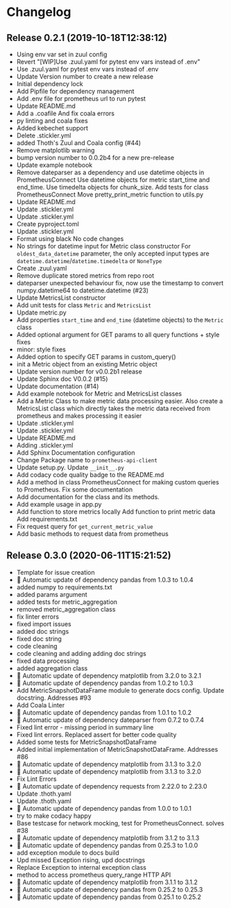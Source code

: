 # Changelog

## Release 0.2.1 (2019-10-18T12:38:12)

- Using env var set in zuul config
- Revert "[WIP]Use .zuul.yaml for pytest env vars instead of .env"
- Use .zuul.yaml for pytest env vars instead of .env
- Update Version number to create a new release
- Initial dependency lock
- Add Pipfile for dependency management
- Add .env file for prometheus url to run pytest
- Update README.md
- Add a .coafile And fix coala errors
- py linting and coala fixes
- Added kebechet support
- Delete .stickler.yml
- added Thoth's Zuul and Coala config (#44)
- Remove matplotlib warning
- bump version number to 0.0.2b4 for a new pre-release
- Update example notebook
- Remove dateparser as a dependency and use datetime objects in PrometheusConnect Use datetime objects for metric start_time and end_time. Use timedelta objects for chunk_size. Add tests for class PrometheusConnect Move pretty_print_metric function to utils.py
- Update README.md
- Update .stickler.yml
- Update .stickler.yml
- Create pyproject.toml
- Update .stickler.yml
- Format using black No code changes
- No strings for datetime input for Metric class constructor For `oldest_data_datetime` parameter, the only accepted input types are `datetime.datetime`/`datetime.timedelta` or `NoneType`
- Create .zuul.yaml
- Remove duplicate stored metrics from repo root
- dateparser unexpected behaviour fix, now use the timestamp to convert numpy.datetime64 to datetime.datetime (#23)
- Update MetricsList constructor
- Add unit tests for class `Metric` and `MetricsList`
- Update metric.py
- Add properties `start_time` and `end_time` (datetime objects) to the `Metric` class
- Added optional argument for GET params to all query functions + style fixes
- minor: style fixes
- Added option to specify GET params in custom_query()
- init a Metric object from an existing Metric object
- Update version number for v0.0.2b1 release
- Update Sphinx doc V0.0.2 (#15)
- Update documentation (#14)
- Add example notebook for Metric and MetricsList classes
- Add a Metric Class to make metric data processing easier. Also create a MetricsList class which directly takes the metric data received from prometheus and makes processing it easier
- Update .stickler.yml
- Update .stickler.yml
- Update README.md
- Adding .stickler.yml
- Add Sphinx Documentation configuration
- Change Package name to `prometheus-api-client`
- Update setup.py. Update `__init__.py`
- Add codacy code quality badge to the README.md
- Add a method in class PrometheusConnect for making custom queries to Prometheus. Fix some documentation
- Add documentation for the class and its methods.
- Add example usage in app.py
- Add function to store metrics locally Add function to print metric data Add requirements.txt
- Fix request query for `get_current_metric_value`
- Add basic methods to request data from prometheus

## Release 0.3.0 (2020-06-11T15:21:52)
* Template for issue creation
* :pushpin: Automatic update of dependency pandas from 1.0.3 to 1.0.4
* added numpy to requirements.txt
* added params argument
* added tests for metric_aggregation
* removed metric_aggregation class
* fix linter errors
* fixed import issues
* added doc strings
* fixed doc string
* code cleaning
* code cleaning and adding adding doc strings
* fixed data processing
* added aggregation class
* :pushpin: Automatic update of dependency matplotlib from 3.2.0 to 3.2.1
* :pushpin: Automatic update of dependency pandas from 1.0.2 to 1.0.3
* Add MetricSnapshotDataFrame module to generate docs config. Update docstring. Addresses #93
* Add Coala Linter
* :pushpin: Automatic update of dependency pandas from 1.0.1 to 1.0.2
* :pushpin: Automatic update of dependency dateparser from 0.7.2 to 0.7.4
* Fixed lint error - missing period in summary line
* Fixed lint errors. Replaced assert for better code quality
* Added some tests for MetricSnapshotDataFrame
* Added initial implementation of MetricSnapshotDataFrame. Addresses #86
* :pushpin: Automatic update of dependency matplotlib from 3.1.3 to 3.2.0
* :pushpin: Automatic update of dependency matplotlib from 3.1.3 to 3.2.0
* Fix Lint Errors
* :pushpin: Automatic update of dependency requests from 2.22.0 to 2.23.0
* Update .thoth.yaml
* Update .thoth.yaml
* :pushpin: Automatic update of dependency pandas from 1.0.0 to 1.0.1
* try to make codacy happy
* Base testcase for network mocking, test for PrometheusConnect. solves #38
* :pushpin: Automatic update of dependency matplotlib from 3.1.2 to 3.1.3
* :pushpin: Automatic update of dependency pandas from 0.25.3 to 1.0.0
* add exception module to docs build
* Upd missed Exception rising, upd docstrings
* Replace Exception to internal exception class
* method to access prometheus query_range HTTP API
* :pushpin: Automatic update of dependency matplotlib from 3.1.1 to 3.1.2
* :pushpin: Automatic update of dependency pandas from 0.25.2 to 0.25.3
* :pushpin: Automatic update of dependency pandas from 0.25.1 to 0.25.2
